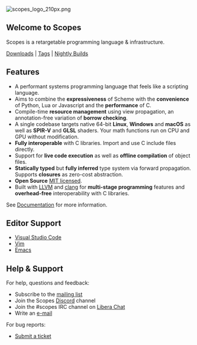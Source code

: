 ![scopes_logo_210px.png](https://hg.sr.ht/~duangle/scopes/raw/extras/images/scopes_logo_210px.png)

Welcome to Scopes
-----------------

Scopes is a retargetable programming language & infrastructure.

[Downloads](https://hg.sr.ht/~duangle/scopes-binaries) | [Tags](https://hg.sr.ht/~duangle/scopes/tags)
| [Nightly Builds](https://github.com/ScopesCommunity/scopes-unstable)

Features
--------

* A performant systems programming language that feels like a scripting language.
* Aims to combine the **expressiveness** of Scheme with the **convenience** of Python, Lua or Javascript and the **performance** of C.
* Compile-time **resource management** using view propagation, an annotation-free variation of **borrow checking**.
* A single codebase targets native 64-bit **Linux**, **Windows** and **macOS** as well as **SPIR-V** and **GLSL** shaders. Your math functions run on CPU and GPU without modification.
* **Fully interoperable** with C libraries. Import and use C include files directly.
* Support for **live code execution** as well as **offline compilation** of object files.
* **Statically typed** but **fully inferred** type system via forward propagation. Supports **closures** as zero-cost abstraction.
* **Open Source** [MIT licensed](http://opensource.org/licenses/MIT).
* Built with [LLVM](http://llvm.org/) and [clang](http://llvm.org/) for **multi-stage programming** features and **overhead-free** interoperability with C libraries.

See [Documentation](http://scopes.readthedocs.io/en/latest/) for more information.

Editor Support
--------------

* [Visual Studio Code](https://marketplace.visualstudio.com/items?itemName=duangle.scopes#overview)
* [Vim](https://github.com/radgeRayden/vim-scopes)
* [Emacs](https://github.com/radgeRayden/emacs-scopes-mode)

Help & Support
--------------

For help, questions and feedback:

* Subscribe to the [mailing list](https://lists.sr.ht/~duangle/scopes)
* Join the Scopes [Discord](https://discord.gg/YPkWTCTzVa) channel
* Join the #scopes IRC channel on [Libera Chat](https://libera.chat/)
* Write an [e-mail](mailto:support@duangle.com)

For bug reports:

* [Submit a ticket](https://todo.sr.ht/~duangle/scopes)
